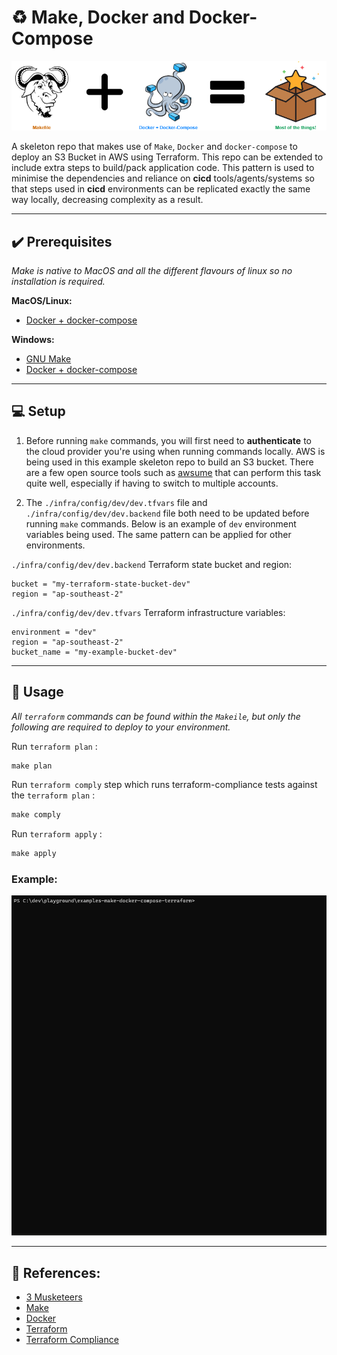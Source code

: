 # :recycle: Make, Docker and Docker-Compose

![image](docs/triforce.png)

A skeleton repo that makes use of `Make`, `Docker` and `docker-compose` to deploy an S3 Bucket in AWS using Terraform. This repo can be extended to include extra steps to build/pack application code. This pattern is used to minimise the dependencies and reliance on **cicd** tools/agents/systems so that steps used in **cicd** environments can be replicated exactly the same way locally, decreasing complexity as a result.

---

## :heavy_check_mark: Prerequisites

_Make is native to MacOS and all the different flavours of linux so no installation is required._

**MacOS/Linux:**
* [Docker + docker-compose](https://hub.docker.com/editions/community/docker-ce-desktop-mac/)

**Windows:**
* [GNU Make](http://gnuwin32.sourceforge.net/packages/make.htm)
* [Docker + docker-compose](https://hub.docker.com/editions/community/docker-ce-desktop-windows/)

---
## :computer: Setup

1. Before running `make` commands, you will first need to **authenticate** to the cloud provider you're using when running commands locally. AWS is being used in this example skeleton repo to build an S3 bucket. There are a few open source tools such as [awsume](https://awsu.me/) that can perform this task quite well, especially if having to switch to multiple accounts.

2. The `./infra/config/dev/dev.tfvars` file and  `./infra/config/dev/dev.backend` file both need to be updated before running `make` commands. Below is an example of `dev` environment variables being used. The same pattern can be applied for other environments.

`./infra/config/dev/dev.backend` Terraform state bucket and region:
```hcl
bucket = "my-terraform-state-bucket-dev"
region = "ap-southeast-2"
```
`./infra/config/dev/dev.tfvars` Terraform infrastructure variables:
```hcl
environment = "dev"
region = "ap-southeast-2"
bucket_name = "my-example-bucket-dev"
```
---

## :mega: Usage

_All `terraform` commands can be found within the `Makeile`, but only the following are required to deploy to your environment._

Run `terraform plan` :
```makefile
make plan
```
Run `terraform comply` step which runs terraform-compliance tests against the `terraform plan` :
```makefile
make comply
```
Run `terraform apply` :
```makefile
make apply
```

### Example:
![image](docs/example.gif)

---

## :bookmark_tabs: References:

* [3 Musketeers](https://3musketeers.io/)
* [Make](https://opensource.com/article/18/8/what-how-makefile/)
* [Docker](https://www.docker.com/)
* [Terraform](https://www.terraform.io/)
* [Terraform Compliance](https://terraform-compliance.com/)
